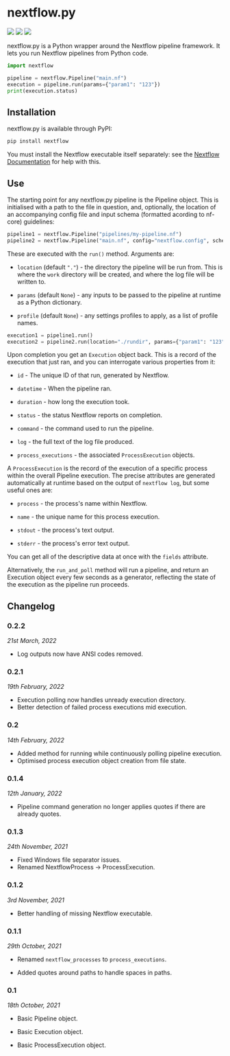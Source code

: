 # nextflow.py

![](https://github.com/goodwright/nextflow.py/actions/workflows/main.yml/badge.svg)
[![](https://img.shields.io/pypi/pyversions/nextflow.svg?color=3776AB&logo=python&logoColor=white)](https://www.python.org/)
[![](https://img.shields.io/pypi/l/nextflow.svg?color=blue)](https://github.com/goodwright/nextflow.py/blob/master/LICENSE)

nextflow.py is a Python wrapper around the Nextflow pipeline framework. It lets
you run Nextflow pipelines from Python code.

```python
import nextflow

pipeline = nextflow.Pipeline("main.nf")
execution = pipeline.run(params={"param1": "123"})
print(execution.status)
```

## Installation

nextflow.py is available through PyPI:

```bash
pip install nextflow
```

You must install the Nextflow executable itself separately: see the
[Nextflow Documentation](https://www.nextflow.io/docs/latest/getstarted.html#installation)
for help with this.

## Use

The starting point for any nextflow.py pipeline is the Pipeline object. This is
initialised with a path to the file in question, and, optionally, the location
of an accompanying config file and input schema (formatted acording to nf-core)
guidelines:

```python
pipeline1 = nextflow.Pipeline("pipelines/my-pipeline.nf")
pipeline2 = nextflow.Pipeline("main.nf", config="nextflow.config", schema="inputs.json")
```

These are executed with the `run()` method. Arguments are:

- `location` (default `"."`) - the directory the pipeline will be run from. This
is where the `work` directory will be created, and where the log file will be
written to.

- `params` (default `None`) - any inputs to be passed to the pipeline at runtime
as a Python dictionary.

- `profile` (default `None`) - any settings profiles to apply, as a list of
profile names.

```python
execution1 = pipeline1.run()
execution2 = pipeline2.run(location="./rundir", params={"param1": "123"}, profile=["docker", "test"])
```

Upon completion you get an `Execution` object back. This is a record of the
execution that just ran, and you can interrogate various properties from it:

- `id` - The unique ID of that run, generated by Nextflow.

- `datetime` - When the pipeline ran.

- `duration` - how long the execution took.

- `status` - the status Nextflow reports on completion.

- `command` - the command used to run the pipeline.

- `log` - the full text of the log file produced.

- `process_executions` - the associated `ProcessExecution` objects.

A `ProcessExecution` is the record of the execution of a specific process within
the overall Pipeline execution. The precise attributes are generated
automatically at runtime based on the output of `nextflow log`, but some useful
ones are:

- `process` - the process's name within Nextflow.

- `name` - the unique name for this process execution.

- `stdout` - the process's text output.

- `stderr` - the process's error text output.

You can get all of the descriptive data at once with the `fields` attribute.

Alternatively, the `run_and_poll` method will run a pipeline, and return an
Execution object every few seconds as a generator, reflecting the state of the
execution as the pipeline run proceeds.

## Changelog

### 0.2.2

*21st March, 2022*

- Log outputs now have ANSI codes removed.

### 0.2.1

*19th February, 2022*

- Execution polling now handles unready execution directory.
- Better detection of failed process executions mid execution.


### 0.2

*14th February, 2022*

- Added method for running while continuously polling pipeline execution.
- Optimised process execution object creation from file state.

### 0.1.4

*12th January, 2022*

- Pipeline command generation no longer applies quotes if there are already quotes.


### 0.1.3

*24th November, 2021*

- Fixed Windows file separator issues.
- Renamed NextflowProcess -> ProcessExecution.

### 0.1.2

*3rd November, 2021*

- Better handling of missing Nextflow executable.

### 0.1.1

*29th October, 2021*

- Renamed `nextflow_processes` to `process_executions`.

- Added quotes around paths to handle spaces in paths.

### 0.1

*18th October, 2021*

- Basic Pipeline object.

- Basic Execution object.

- Basic ProcessExecution object.